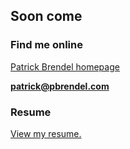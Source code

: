 ## Soon come ##

### Find me online

[Patrick Brendel homepage](https://www.pbrendel.com)

**patrick@pbrendel.com**

### Resume
[View my resume.](https://docs.google.com/document/d/1E4Ml1afuDkbE7NUZolfD6Dta_XTpJyKPCNjYQqrLs7A/edit?usp=sharing)
